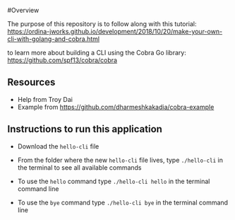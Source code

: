 #Overview

The purpose of this repository is to follow along with this tutorial:
https://ordina-jworks.github.io/development/2018/10/20/make-your-own-cli-with-golang-and-cobra.html

to learn more about building a CLI using the Cobra Go library: https://github.com/spf13/cobra/cobra

## Resources
- Help from Troy Dai
- Example from https://github.com/dharmeshkakadia/cobra-example


## Instructions to run this application

- Download the `hello-cli` file
- From the folder where the new `hello-cli` file lives, type `./hello-cli` in the terminal to see all available commands
- To use the `hello` command type `./hello-cli hello` in the terminal command line

- To use the `bye` command type `./hello-cli bye` in the terminal command line